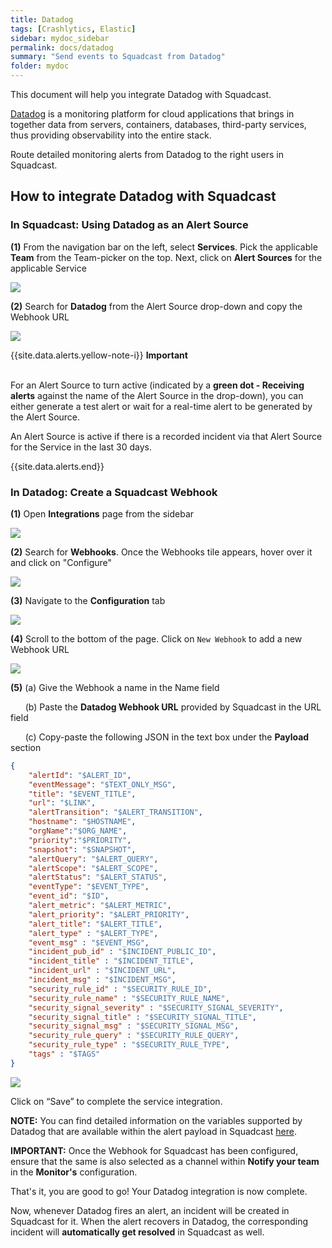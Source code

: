 ```yaml
---
title: Datadog
tags: [Crashlytics, Elastic]
sidebar: mydoc_sidebar
permalink: docs/datadog
summary: "Send events to Squadcast from Datadog"
folder: mydoc
---
```


This document will help you integrate Datadog with Squadcast.

[Datadog](https://www.datadoghq.com/) is a monitoring platform for cloud applications that brings in together data from servers, containers, databases, third-party services, thus providing observability into the entire stack. 

Route detailed monitoring alerts from Datadog to the right users in Squadcast.

## How to integrate Datadog with Squadcast

### In Squadcast: Using Datadog as an Alert Source

**(1)** From the navigation bar on the left, select **Services**. Pick the applicable **Team** from the Team-picker on the top. Next, click on **Alert Sources** for the applicable Service

![](images/alert_source_1.png)

**(2)** Search for **Datadog** from the Alert Source drop-down and copy the Webhook URL 

![](images/datadog_1.png)

{{site.data.alerts.yellow-note-i}}
<b>Important</b><br/><br/>
<p>For an Alert Source to turn active (indicated by a <b>green dot - Receiving alerts</b> against the name of the Alert Source in the drop-down), you can either generate a test alert or wait for a real-time alert to be generated by the Alert Source.</p>
<p>An Alert Source is active if there is a recorded incident via that Alert Source for the Service in the last 30 days.</p>
{{site.data.alerts.end}}

### In Datadog: Create a Squadcast Webhook

**(1)** Open **Integrations** page from the sidebar

![](images/datadog_2.png)

**(2)** Search for **Webhooks**. Once the Webhooks tile appears, hover over it and click on "Configure"

![](images/datadog_3.png)

**(3)** Navigate to the **Configuration** tab

![](images/datadog_4.png)

**(4)** Scroll to the bottom of the page. Click on `New Webhook` to add a new Webhook URL

![](images/datadog_5.png)

**(5)** (a) Give the Webhook a name in the Name field

      (b) Paste the **Datadog Webhook URL** provided by Squadcast in the URL field

      (c) Copy-paste the following JSON in the text box under the **Payload** section

```json
{
    "alertId": "$ALERT_ID",
    "eventMessage": "$TEXT_ONLY_MSG",
    "title": "$EVENT_TITLE",
    "url": "$LINK",
    "alertTransition": "$ALERT_TRANSITION",
    "hostname": "$HOSTNAME",
    "orgName":"$ORG_NAME",
    "priority":"$PRIORITY",
    "snapshot": "$SNAPSHOT",
    "alertQuery": "$ALERT_QUERY",
    "alertScope": "$ALERT_SCOPE",
    "alertStatus": "$ALERT_STATUS",
    "eventType": "$EVENT_TYPE",
    "event_id": "$ID",
    "alert_metric": "$ALERT_METRIC",
    "alert_priority": "$ALERT_PRIORITY",
    "alert_title": "$ALERT_TITLE",
    "alert_type" : "$ALERT_TYPE",
    "event_msg" : "$EVENT_MSG",
    "incident_pub_id" : "$INCIDENT_PUBLIC_ID",
    "incident_title" : "$INCIDENT_TITLE",
    "incident_url" : "$INCIDENT_URL",
    "incident_msg" : "$INCIDENT_MSG",
    "security_rule_id" : "$SECURITY_RULE_ID",
    "security_rule_name" : "$SECURITY_RULE_NAME",
    "security_signal_severity" : "$SECURITY_SIGNAL_SEVERITY",
    "security_signal_title" : "$SECURITY_SIGNAL_TITLE",
    "security_signal_msg" : "$SECURITY_SIGNAL_MSG",
    "security_rule_query" : "$SECURITY_RULE_QUERY",
    "security_rule_type" : "$SECURITY_RULE_TYPE",
    "tags" : "$TAGS"
}
```

![](images/datadog_6.png)

Click on “Save” to complete the service integration.

**NOTE:** You can find detailed information on the variables supported by Datadog that are available within the alert payload in Squadcast [here](https://docs.datadoghq.com/integrations/webhooks/).

**IMPORTANT:** Once the Webhook for Squadcast has been configured, ensure that the same is also selected as a channel within **Notify your team** in the **Monitor's** configuration.

That's it, you are good to go! Your Datadog integration is now complete.

Now, whenever Datadog fires an alert, an incident will be created in Squadcast for it. When the alert recovers in Datadog, the corresponding incident will **automatically get resolved** in Squadcast as well.